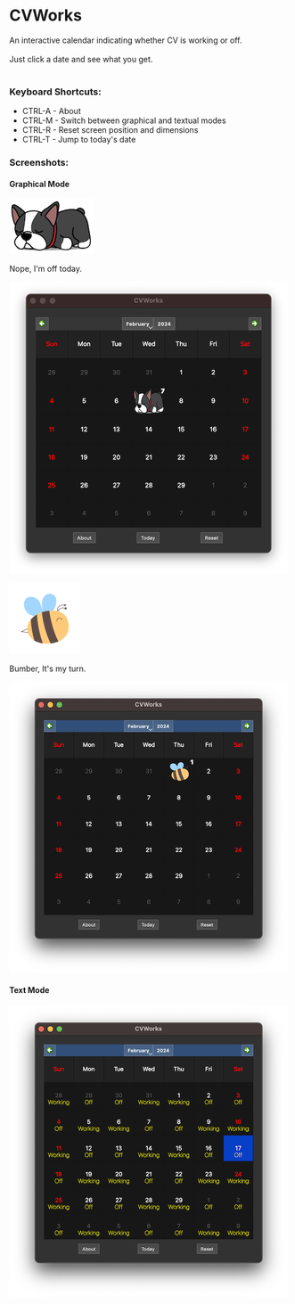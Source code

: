 # CVWorks

An interactive calendar indicating whether CV is working or off.<br>
<br>
Just click a date and see what you get.
<br><br>
### Keyboard Shortcuts:

- CTRL-A - About
- CTRL-M - Switch between graphical and textual modes
- CTRL-R - Reset screen position and dimensions
- CTRL-T - Jump to today's date

### Screenshots:

#### Graphical Mode

![Off Image](readme-off.png)

Nope, I'm off today.

![OFF](screenshot-off.png)

![Works](readme-works.png)

Bumber, It's my turn.

![WORKS](screenshot-works.png)

#### Text Mode

![Text Mode](screenshot-text-mode.png)